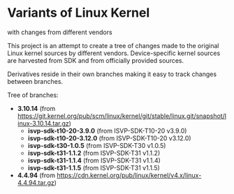 # Variants of Linux Kernel
with changes from different vendors

This project is an attempt to create a tree of changes made to the original
Linux kernel sources by different vendors. Device-specific kernel sources are
harvested from SDK and from officially provided sources.

Derivatives reside in their own branches making it easy to track changes between
branches.

Tree of branches:
- __3.10.14__ (from https://git.kernel.org/pub/scm/linux/kernel/git/stable/linux.git/snapshot/linux-3.10.14.tar.gz)
  - __isvp-sdk-t10-20-3.9.0__ (from ISVP-SDK-T10-20 v3.9.0)
  - __isvp-sdk-t10-20-3.12.0__ (from ISVP-SDK-T10-20 v3.12.0)
  - __isvp-sdk-t30-1.0.5__ (from ISVP-SDK-T30 v1.0.5)
  - __isvp-sdk-t31-1.1.2__ (from ISVP-SDK-T31 v1.1.2)
  - __isvp-sdk-t31-1.1.4__ (from ISVP-SDK-T31 v1.1.4)
  - __isvp-sdk-t31-1.1.5__ (from ISVP-SDK-T31 v1.1.5)
- __4.4.94__ (from https://cdn.kernel.org/pub/linux/kernel/v4.x/linux-4.4.94.tar.gz)
